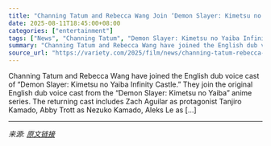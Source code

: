 ```yaml
---
title: "Channing Tatum and Rebecca Wang Join ‘Demon Slayer: Kimetsu no Yaiba Infinity Castle’ English Dub Cast (EXCLUSIVE)"
date: 2025-08-11T18:45:00+08:00
categories: ["entertainment"]
tags: ["News", "Channing Tatum", "Demon Slayer: Kimetsu no Yaiba Infinity Castle"]
summary: "Channing Tatum and Rebecca Wang have joined the English dub voice cast of &#8220;Demon Slayer: Kimetsu no Yaiba Infinity Castle.&#8221; They join the original English dub voice cast from the &#8220;De"
source_url: "https://variety.com/2025/film/news/channing-tatum-rebecca-wang-demon-slayer-kimetsu-no-yaiba-infinity-castle-1236486729/"
---
```


Channing Tatum and Rebecca Wang have joined the English dub voice cast of &#8220;Demon Slayer: Kimetsu no Yaiba Infinity Castle.&#8221; They join the original English dub voice cast from the &#8220;Demon Slayer: Kimetsu no Yaiba&#8221; anime series. The returning cast includes Zach Aguilar as protagonist Tanjiro Kamado, Abby Trott as Nezuko Kamado, Aleks Le as [&#8230;]

---

*来源: [原文链接](https://variety.com/2025/film/news/channing-tatum-rebecca-wang-demon-slayer-kimetsu-no-yaiba-infinity-castle-1236486729/)*
